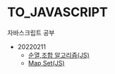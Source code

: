 # TO_JAVASCRIPT
자바스크립트 공부


* 20220211 
  * [순열,조합 알고리즘(JS)][googlelink]
  *  [Map,Set(JS)][maplink]

[googlelink]:https://velog.io/@refindmysapporo/%EC%88%9C%EC%97%B4%EC%A1%B0%ED%95%A9-%EC%95%8C%EA%B3%A0%EB%A6%AC%EC%A6%98JS
 

[maplink]:https://velog.io/@refindmysapporo/%EC%88%9C%EC%97%B4%EC%A1%B0%ED%95%A9-%EC%95%8C%EA%B3%A0%EB%A6%AC%EC%A6%98JS
